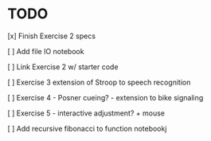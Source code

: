 # TODO

[x] Finish Exercise 2 specs

[ ] Add file IO notebook

[ ] Link Exercise 2 w/ starter code

[ ] Exercise 3 extension of Stroop to speech recognition

[ ] Exercise 4 - Posner cueing? - extension to bike signaling

[ ] Exercise 5 - interactive adjustment? + mouse

[ ] Add recursive fibonacci to function notebookj
